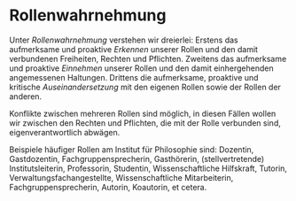 <!--
   NAME - The NAME of this project is:
ethos

  FILE - The FILENAME of the current file is:
/a3.md

  CREATION - This project was CREATED on:
2017-01-28-16:15:00 UTC

  MODIFICATION - This project was last MODIFIED on:
2017-01-28-16:15:00 UTC

  VERSION - The current VERSION of this project is:
<git-commit-hash>-2017-01-28-16:15:00 UTC

  CREATOR(S) - This project was CREATED by:
Michael Czechowski, Martin Maga

  CONTACT - You can CONTACT the creator(s) or developer(s) of this project at:
E-Mail: mail@martinmaga.de

  COPYRIGHT - The COPYRIGHT holder of this project is:
COPYRIGHT (c) 2016 Martin Maga

  LICENSE - This project is LICENSED under the following license:
Martin Maga 2016 CC BY-SA 4.0 https://creativecommons.org

  SUBFILE – This is a SUBFILE! For more INFORMATION on this project go to:
/README.md
-->
# Rollenwahrnehmung
Unter *Rollenwahrnehmung* verstehen wir dreierlei:
Erstens das aufmerksame und proaktive *Erkennen* unserer Rollen und den damit verbundenen Freiheiten, Rechten und Pflichten.
Zweitens das aufmerksame und proaktive *Einnehmen* unserer Rollen und den damit einhergehenden angemessenen Haltungen.
Drittens die aufmerksame, proaktive und kritische *Auseinandersetzung* mit den eigenen Rollen sowie der Rollen der anderen.

Konflikte zwischen mehreren Rollen sind möglich, in diesen Fällen wollen wir zwischen den Rechten und Pflichten, die mit der Rolle verbunden sind, eigenverantwortlich abwägen.

Beispiele häufiger Rollen am Institut für Philosophie sind:
Dozentin, Gastdozentin, Fachgruppensprecherin, Gasthörerin, (stellvertretende) Institutsleiterin, Professorin, Studentin, Wissenschaftliche Hilfskraft, Tutorin, Verwaltungsfachangestellte, Wissenschaftliche Mitarbeiterin, Fachgruppensprecherin, Autorin, Koautorin, et cetera.
